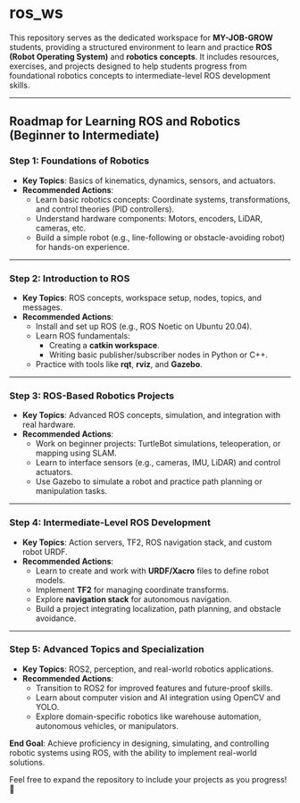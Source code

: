 # ros_ws  

This repository serves as the dedicated workspace for **MY-JOB-GROW** students, providing a structured environment to learn and practice **ROS (Robot Operating System)** and **robotics concepts**. It includes resources, exercises, and projects designed to help students progress from foundational robotics concepts to intermediate-level ROS development skills.  

---

## Roadmap for Learning ROS and Robotics (Beginner to Intermediate)

### **Step 1: Foundations of Robotics**
- **Key Topics**: Basics of kinematics, dynamics, sensors, and actuators.  
- **Recommended Actions**:
  - Learn basic robotics concepts: Coordinate systems, transformations, and control theories (PID controllers).  
  - Understand hardware components: Motors, encoders, LiDAR, cameras, etc.  
  - Build a simple robot (e.g., line-following or obstacle-avoiding robot) for hands-on experience.

---

### **Step 2: Introduction to ROS**
- **Key Topics**: ROS concepts, workspace setup, nodes, topics, and messages.  
- **Recommended Actions**:
  - Install and set up ROS (e.g., ROS Noetic on Ubuntu 20.04).  
  - Learn ROS fundamentals:  
    - Creating a **catkin workspace**.  
    - Writing basic publisher/subscriber nodes in Python or C++.  
  - Practice with tools like **rqt**, **rviz**, and **Gazebo**.  

---

### **Step 3: ROS-Based Robotics Projects**
- **Key Topics**: Advanced ROS concepts, simulation, and integration with real hardware.  
- **Recommended Actions**:
  - Work on beginner projects: TurtleBot simulations, teleoperation, or mapping using SLAM.  
  - Learn to interface sensors (e.g., cameras, IMU, LiDAR) and control actuators.  
  - Use Gazebo to simulate a robot and practice path planning or manipulation tasks.

---

### **Step 4: Intermediate-Level ROS Development**
- **Key Topics**: Action servers, TF2, ROS navigation stack, and custom robot URDF.  
- **Recommended Actions**:
  - Learn to create and work with **URDF/Xacro** files to define robot models.  
  - Implement **TF2** for managing coordinate transforms.  
  - Explore **navigation stack** for autonomous navigation.  
  - Build a project integrating localization, path planning, and obstacle avoidance.

---

### **Step 5: Advanced Topics and Specialization**
- **Key Topics**: ROS2, perception, and real-world robotics applications.  
- **Recommended Actions**:
  - Transition to ROS2 for improved features and future-proof skills.  
  - Learn about computer vision and AI integration using OpenCV and YOLO.  
  - Explore domain-specific robotics like warehouse automation, autonomous vehicles, or manipulators.  

**End Goal**: Achieve proficiency in designing, simulating, and controlling robotic systems using ROS, with the ability to implement real-world solutions.  

Feel free to expand the repository to include your projects as you progress! 🚀
